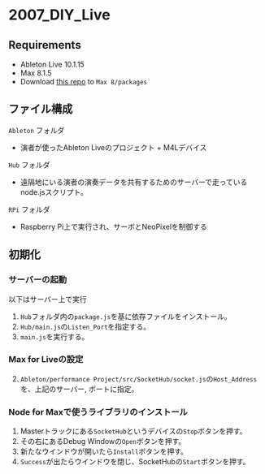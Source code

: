 # 2007_DIY_Live



## Requirements
- Ableton Live 10.1.15
- Max 8.1.5
- Download [this repo](https://github.com/hana/ht.min) to `Max 8/packages`

## ファイル構成
`Ableton` フォルダ
- 演者が使ったAbleton Liveのプロジェクト + M4Lデバイス

`Hub` フォルダ
- 遠隔地にいる演者の演奏データを共有するためのサーバーで走っているnode.jsスクリプト。

`RPi` フォルダ
- Raspberry Pi上で実行され、サーボとNeoPixelを制御する

## 初期化
### サーバーの起動
以下はサーバー上で実行
1. `Hub`フォルダ内の`package.js`を基に依存ファイルをインストール。
2. `Hub/main.js`の`Listen_Port`を指定する。
3. `main.js`を実行する。

### Max for Liveの設定
2. `Ableton/performance Project/src/SocketHub/socket.js`の`Host_Address`を、上記のサーバー, ポートに指定。

### Node for Maxで使うライブラリのインストール
1. Masterトラックにある`SocketHub`というデバイスの`Stop`ボタンを押す。
2. その右にあるDebug Windowの`Open`ボタンを押す。
3. 新たなウインドウが開いたら`Install`ボタンを押す。
4. `Success`が出たらウインドウを閉じ、SocketHubの`Start`ボタンを押す。
